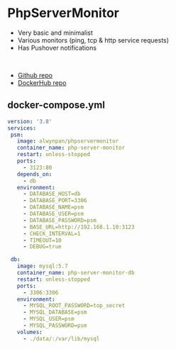 # PhpServerMonitor

- Very basic and minimalist
- Various monitors (ping, tcp & http service requests)
- Has Pushover notifications

<br>


- [Github repo](https://github.com/phpservermon/phpservermon)
- [DockerHub repo](https://hub.docker.com/r/alwynpan/phpservermonitor)


## docker-compose.yml
```yml
version: '3.8'
services:
 psm:
   image: alwynpan/phpservermonitor
   container_name: php-server-monitor
   restart: unless-stopped
   ports:
     - 3123:80
   depends_on:
     - db
   environment:
     - DATABASE_HOST=db
     - DATABASE_PORT=3306
     - DATABASE_NAME=psm
     - DATABASE_USER=psm
     - DATABASE_PASSWORD=psm
     - BASE_URL=http://192.168.1.10:3123
     - CHECK_INTERVAL=1
     - TIMEOUT=10
     - DEBUG=true

 db:
   image: mysql:5.7
   container_name: php-server-monitor-db
   restart: unless-stopped
   ports:
     - 3306:3306
   environment:
     - MYSQL_ROOT_PASSWORD=top_secret
     - MYSQL_DATABASE=psm
     - MYSQL_USER=psm
     - MYSQL_PASSWORD=psm
   volumes:
     - ./data/:/var/lib/mysql
```
